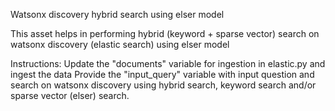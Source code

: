 Watsonx discovery hybrid search using elser model

This asset helps in performing hybrid (keyword + sparse vector) search on watsonx discovery (elastic search) using elser model

Instructions:
Update the "documents" variable for ingestion in elastic.py and ingest the data
Provide the "input_query" variable with input question and search on watsonx discovery using hybrid search, keyword search and/or sparse vector (elser) search.